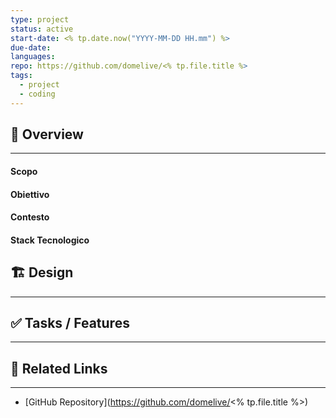 ```yaml
---
type: project
status: active
start-date: <% tp.date.now("YYYY-MM-DD HH.mm") %>
due-date:
languages:
repo: https://github.com/domelive/<% tp.file.title %>
tags:
  - project
  - coding
---
```

## 🧩 Overview
---
#### Scopo
#### Obiettivo
#### Contesto
#### Stack Tecnologico

## 🏗️ Design
---

## ✅ Tasks / Features
---

## 🧩 Related Links
---
- [GitHub Repository](https://github.com/domelive/<% tp.file.title %>)
